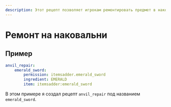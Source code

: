 ```yaml
---
description: Этот рецепт позволяет игрокам ремонтировать предмет в наковальне, используя материал
---
```


# Ремонт на наковальни

## Пример

```yaml
anvil_repair:
    emerald_sword:
        permission: itemsadder.emerald_sword
        ingredient: EMERALD
        item: itemsadder:emerald_sword
```

В этом примере я создал рецепт `anvil_repair` под названием `emerald_sword`.
